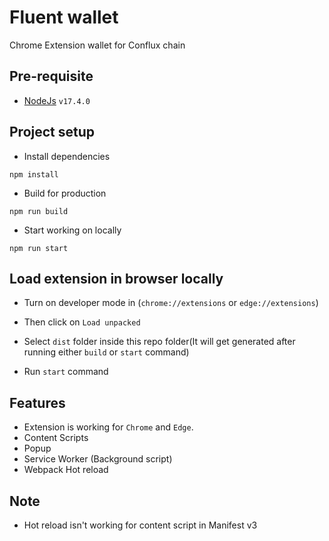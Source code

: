 # Fluent wallet

Chrome Extension wallet for Conflux chain

## Pre-requisite

- [NodeJs](https://nodejs.org/) `v17.4.0`

## Project setup

- Install dependencies

```
npm install
```

- Build for production

```
npm run build
```

- Start working on locally

```
npm run start
```

## Load extension in browser locally

- Turn on developer mode in (`chrome://extensions` or `edge://extensions`)

- Then click on `Load unpacked`
- Select `dist` folder inside this repo folder(It will get generated after running either `build` or `start` command)

- Run `start` command

## Features

- Extension is working for `Chrome` and `Edge`.
- Content Scripts
- Popup
- Service Worker (Background script)
- Webpack Hot reload

## Note

- Hot reload isn't working for content script in Manifest v3
